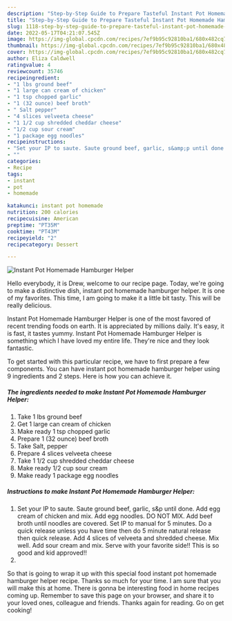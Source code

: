 ```yaml
---
description: "Step-by-Step Guide to Prepare Tasteful Instant Pot Homemade Hamburger Helper"
title: "Step-by-Step Guide to Prepare Tasteful Instant Pot Homemade Hamburger Helper"
slug: 1118-step-by-step-guide-to-prepare-tasteful-instant-pot-homemade-hamburger-helper
date: 2022-05-17T04:21:07.545Z
image: https://img-global.cpcdn.com/recipes/7ef9b95c92810ba1/680x482cq70/instant-pot-homemade-hamburger-helper-recipe-main-photo.jpg
thumbnail: https://img-global.cpcdn.com/recipes/7ef9b95c92810ba1/680x482cq70/instant-pot-homemade-hamburger-helper-recipe-main-photo.jpg
cover: https://img-global.cpcdn.com/recipes/7ef9b95c92810ba1/680x482cq70/instant-pot-homemade-hamburger-helper-recipe-main-photo.jpg
author: Eliza Caldwell
ratingvalue: 4
reviewcount: 35746
recipeingredient:
- "1 lbs ground beef"
- "1 large can cream of chicken"
- "1 tsp chopped garlic"
- "1 (32 ounce) beef broth"
- " Salt pepper"
- "4 slices velveeta cheese"
- "1 1/2 cup shredded cheddar cheese"
- "1/2 cup sour cream"
- "1 package egg noodles"
recipeinstructions:
- "Set your IP to saute. Saute ground beef, garlic, s&amp;p until done. Add egg cream of chicken and mix. Add egg noodles. DO NOT MIX. Add beef broth until noodles are covered. Set IP to manual for 5 minutes. Do a quick release unless you have time then do 5 minute natural release then quick release. Add 4 slices of velveeta and shredded cheese. Mix well. Add sour cream and mix. Serve with your favorite side!! This is so good and kid approved!!"
- ""
categories:
- Recipe
tags:
- instant
- pot
- homemade

katakunci: instant pot homemade 
nutrition: 200 calories
recipecuisine: American
preptime: "PT35M"
cooktime: "PT43M"
recipeyield: "2"
recipecategory: Dessert

---
```



![Instant Pot Homemade Hamburger Helper](https://img-global.cpcdn.com/recipes/7ef9b95c92810ba1/680x482cq70/instant-pot-homemade-hamburger-helper-recipe-main-photo.jpg)

Hello everybody, it is Drew, welcome to our recipe page. Today, we're going to make a distinctive dish, instant pot homemade hamburger helper. It is one of my favorites. This time, I am going to make it a little bit tasty. This will be really delicious.



Instant Pot Homemade Hamburger Helper is one of the most favored of recent trending foods on earth. It is appreciated by millions daily. It's easy, it is fast, it tastes yummy. Instant Pot Homemade Hamburger Helper is something which I have loved my entire life. They're nice and they look fantastic.


To get started with this particular recipe, we have to first prepare a few components. You can have instant pot homemade hamburger helper using 9 ingredients and 2 steps. Here is how you can achieve it.

<!--inarticleads1-->

##### The ingredients needed to make Instant Pot Homemade Hamburger Helper:

1. Take 1 lbs ground beef
1. Get 1 large can cream of chicken
1. Make ready 1 tsp chopped garlic
1. Prepare 1 (32 ounce) beef broth
1. Take  Salt, pepper
1. Prepare 4 slices velveeta cheese
1. Take 1 1/2 cup shredded cheddar cheese
1. Make ready 1/2 cup sour cream
1. Make ready 1 package egg noodles




<!--inarticleads2-->

##### Instructions to make Instant Pot Homemade Hamburger Helper:

1. Set your IP to saute. Saute ground beef, garlic, s&amp;p until done. Add egg cream of chicken and mix. Add egg noodles. DO NOT MIX. Add beef broth until noodles are covered. Set IP to manual for 5 minutes. Do a quick release unless you have time then do 5 minute natural release then quick release. Add 4 slices of velveeta and shredded cheese. Mix well. Add sour cream and mix. Serve with your favorite side!! This is so good and kid approved!!
1. 




So that is going to wrap it up with this special food instant pot homemade hamburger helper recipe. Thanks so much for your time. I am sure that you will make this at home. There is gonna be interesting food in home recipes coming up. Remember to save this page on your browser, and share it to your loved ones, colleague and friends. Thanks again for reading. Go on get cooking!
